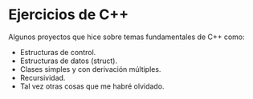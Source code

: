 # Ejercicios de C++

Algunos proyectos que hice sobre temas fundamentales de C++ como:
* Estructuras de control.
* Estructuras de datos (struct).
* Clases simples y con derivación múltiples.
* Recursividad.
* Tal vez otras cosas que me habré olvidado.